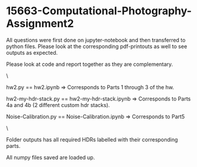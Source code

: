 # 15663-Computational-Photography-Assignment2

All questions were first done on jupyter-notebook and then transferred to python files. Please look at the corresponding pdf-printouts as well to see outputs as expected. 

Please look at code and report together as they are complementary.

\\

hw2.py == hw2.ipynb => Corresponds to Parts 1 through 3 of the hw.

hw2-my-hdr-stack.py == hw2-my-hdr-stack.ipynb => Corresponds to Parts 4a and 4b (2 different custom hdr stacks).

Noise-Calibration.py == Noise-Calibration.ipynb => Corresponds to Part5

\\

Folder outputs has all required HDRs labelled with their corresponding parts.

All numpy files saved are loaded up.
